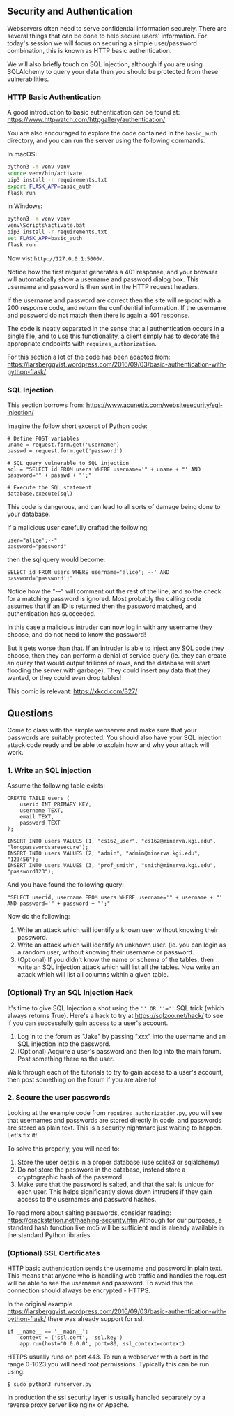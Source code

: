 ## Security and Authentication
Webservers often need to serve confidential information securely.
There are several things that can be done to help secure users' information.
For today's session we will focus on securing a simple user/password
combination, this is known as HTTP basic authentication.

We will also briefly touch on SQL injection, although if you are using
SQLAlchemy to query your data then you should be protected from these
vulnerabilities.

### HTTP Basic Authentication
A good introduction to basic authentication can be found at:
https://www.httpwatch.com/httpgallery/authentication/

You are also encouraged to explore the code contained in the `basic_auth`
directory, and you can run the server using the following commands.

In macOS:
```bash
python3 -m venv venv
source venv/bin/activate
pip3 install -r requirements.txt
export FLASK_APP=basic_auth
flask run
```
in Windows:
```cmd
python3 -m venv venv
venv\Scripts\activate.bat
pip3 install -r requirements.txt
set FLASK_APP=basic_auth
flask run
```
Now vist `http://127.0.0.1:5000/`.

Notice how the first request generates a 401 response, and your browser will
automatically show a username and password dialog box.  This username and
password is then sent in the HTTP request headers.

If the username and password are correct then the site will respond with a 200
response code, and return the confidential information.  If the username and
password do not match then there is again a 401 response.

The code is neatly separated in the sense that all authentication occurs in a
single file, and to use this functionality, a client simply has to decorate the
appropriate endpoints with `requires_authorization`.

For this section a lot of the code has been adapted from:
https://larsbergqvist.wordpress.com/2016/09/03/basic-authentication-with-python-flask/

### SQL Injection
This section borrows from:
https://www.acunetix.com/websitesecurity/sql-injection/

Imagine the follow short excerpt of Python code:
```python3
# Define POST variables
uname = request.form.get('username')
passwd = request.form.get('password')

# SQL query vulnerable to SQL injection
sql = "SELECT id FROM users WHERE username='" + uname + "' AND password='" + passwd + "';"

# Execute the SQL statement
database.execute(sql)
```
This code is dangerous, and can lead to all sorts of damage being done to your
database.

If a malicious user carefully crafted the following:
```
user="alice';--"
password="password"
```
then the sql query would become:
```sqlite3
SELECT id FROM users WHERE username='alice'; --' AND password='password';"
```
Notice how the "--" will comment out the rest of the line, and so the check for
a matching password is ignored. Most probably the calling code assumes that if
an ID is returned then the password matched, and authentication has succeeded.

In this case a malicious intruder can now log in with any username they choose,
and do not need to know the password!

But it gets worse than that.  If an intruder is able to inject any SQL code
they choose, then they can perform a denial of service query (ie. they can
create an query that would output trillions of rows, and the database will
start flooding the server with garbage).  They could insert any data that they
wanted, or they could even drop tables!

This comic is relevant: https://xkcd.com/327/


## Questions

Come to class with the simple webserver and make sure that your passwords 
are suitably protected.
You should also have your SQL injection attack code ready and be able to
explain how and why your attack will work.

### 1. Write an SQL injection
Assume the following table exists:
```sqlite3
CREATE TABLE users (
    userid INT PRIMARY KEY,
    username TEXT,
    email TEXT,
    password TEXT
);

INSERT INTO users VALUES (1, "cs162_user", "cs162@minerva.kgi.edu", "longpasswordsaresecure");
INSERT INTO users VALUES (2, "admin", "admin@minerva.kgi.edu", "123456");
INSERT INTO users VALUES (3, "prof_smith", "smith@minerva.kgi.edu", "password123");
```
And you have found the following query:
```python3
"SELECT userid, username FROM users WHERE username='" + username + "' AND password='" + password + "';"
```
Now do the following:
1. Write an attack which will identify a known user without knowing their password.
2. Write an attack which will identify an unknown user.  (ie. you can login as a random user,
   without knowing their username or password.
5. (Optional) If you didn't know the name or schema of the tables, then write an
SQL injection attack which will list all the tables.  Now write an attack which
will list all columns within a given table.

### (Optional) Try an SQL Injection Hack

It's time to give SQL Injection a shot using the `'' OR ''=''` SQL trick (which always returns True). 
Here's a hack to try at https://sqlzoo.net/hack/ to see if you can successfully gain access to a user's account.

1. Log in to the forum as "Jake" by passing "xxx" into the username and an SQL injection into the password.
2. (Optional) Acquire a user's password and then log into the main forum. Post something there as the user.

Walk through each of the tutorials to try to gain access to a user's account, then post something on the forum if you are able to!


### 2. Secure the user passwords
Looking at the example code from `requires_authorization.py`, you will see
that usernames and passwords are stored directly in code, and passwords are
stored as plain text. This is a security nightmare just waiting to happen.
Let's fix it!

To solve this properly, you will need to:
1. Store the user details in a proper database (use sqlite3 or sqlalchemy)
2. Do not store the password in the database, instead store a cryptographic hash
of the password.
3. Make sure that the password is salted, and that the salt is unique for each
user. This helps significantly slows down intruders if they gain access to the
usernames and password hashes.

To read more about salting passwords, consider reading:
https://crackstation.net/hashing-security.htm
Although for our purposes, a standard hash function like md5 will be sufficient
and is already available in the standard Python libraries.

### (Optional) SSL Certificates
HTTP basic authentication sends the username and password in plain text.  This
means that anyone who is handling web traffic and handles the request will be
able to see the username and password.  To avoid this the connection should
always be encrypted - HTTPS.  

In the original example
https://larsbergqvist.wordpress.com/2016/09/03/basic-authentication-with-python-flask/
there was already support for ssl.  

```python3
if __name__ == '__main__':
    context = ('ssl.cert', 'ssl.key')
    app.run(host='0.0.0.0', port=80, ssl_context=context)
```

HTTPS usually runs on port 443.  To run a webserver with a port in the range
0-1023 you will need root permissions.  Typically this can be run using:
```
$ sudo python3 runserver.py
```
In production the ssl security layer is usually handled separately by a reverse
proxy server like nginx or Apache.

